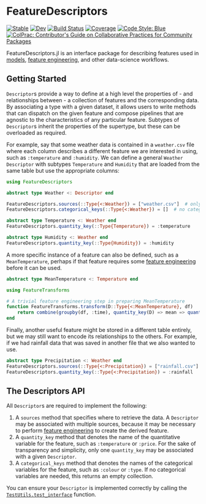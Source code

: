 # FeatureDescriptors

[![Stable](https://img.shields.io/badge/docs-stable-blue.svg)](https://invenia.github.io/FeatureDescriptors.jl/stable)
[![Dev](https://img.shields.io/badge/docs-dev-blue.svg)](https://invenia.github.io/FeatureDescriptors.jl/dev)
[![Build Status](https://github.com/invenia/FeatureDescriptors.jl/workflows/CI/badge.svg)](https://github.com/invenia/FeatureDescriptors.jl/actions)
[![Coverage](https://codecov.io/gh/invenia/FeatureDescriptors.jl/branch/main/graph/badge.svg)](https://codecov.io/gh/invenia/FeatureDescriptors.jl)
[![Code Style: Blue](https://img.shields.io/badge/code%20style-blue-4495d1.svg)](https://github.com/invenia/BlueStyle)
[![ColPrac: Contributor's Guide on Collaborative Practices for Community Packages](https://img.shields.io/badge/ColPrac-Contributor's%20Guide-blueviolet)](https://github.com/SciML/ColPrac)

FeatureDescriptors.jl is an interface package for describing features used in [models](https://invenia.github.io/Models.jl/stable/), [feature engineering](https://invenia.github.io/FeatureTransforms.jl/stable/), and other data-science workflows.

## Getting Started

`Descriptor`s provide a way to define at a high level the properties of - and relationships between - a collection of features and the corresponding data.
By associating a type with a given dataset, it allows users to write methods that can dispatch on the given feature and compose pipelines that are agnostic to the characteristics of any particular feature.
Subtypes of `Descriptor`s inherit the properties of the supertype, but these can be overloaded as required. 

For example, say that some weather data is contained in a `weather.csv` file where each column describes a different feature we are interested in using, such as `:temperature` and `:humidity`. 
We can define a general `Weather` `Descriptor` with subtypes `Temperature` and `Humidity` that are loaded from the same table but use the appropriate columns:

```julia
using FeatureDescriptors

abstract type Weather <: Descriptor end

FeatureDescriptors.sources(::Type{<:Weather}) = ["weather.csv"]  # only one table is needed
FeatureDescriptors.categorical_keys(::Type{<:Weather}) = []  # no categories necessary

abstract type Temperature <: Weather end
FeatureDescriptors.quantity_key(::Type{Temperature}) = :temperature

abstract type Humidity <: Weather end
FeatureDescriptors.quantity_key(::Type{Humidity}) = :humidity

```

A more specific instance of a feature can also be defined, such as a `MeanTemperature`, perhaps if that feature requires some [feature engineering](https://invenia.github.io/FeatureTransforms.jl/stable/) before it can be used.

```julia
abstract type MeanTemperature <: Temperature end

using FeatureTransforms

# A trivial feature engineering step in preparing MeanTemperature
function FeatureTransforms.transform(D::Type{<:MeanTemperature}, df) 
    return combine(groupby(df, :time), quantity_key(D) => mean => quantity_key(D))
end
```

Finally, another useful feature might be stored in a different table entirely, but we may still want to encode its relationships to the others.
For example, if we had rainfall data that was saved in another file that we also wanted to use.

```julia
abstract type Precipitation <: Weather end
FeatureDescriptors.sources(::Type{<:Precipitation}) = ["rainfall.csv"]
FeatureDescriptors.quantity_key(::Type{<:Precipitation}) = :rainfall 
```

## The Descriptors API

All `Descriptor`s are required to implement the following:

1. A `sources` method that specifies where to retrieve the data. A `Descriptor` may be associated with multiple sources, because it may be necessary to perform [feature engineering](https://invenia.github.io/FeatureTransforms.jl/stable/) to create the derived feature.
1. A `quantity_key` method that denotes the name of the quantitative variable for the feature, such as `:temperature` or `:price`. For the sake of transparency and simplicity, only one `quantity_key` may be associated with a given `Descriptor`.
1. A `categorical_keys` method that denotes the names of the categorical variables for the feature, such as `:colour` or `:type`. If no categorical variables are needed, this returns an empty collection.

You can ensure your `Descriptor` is implemented correctly by calling the [`TestUtils.test_interface`](https://invenia.github.io/FeatureDescriptors.jl/stable/index/#Testutils) function.
